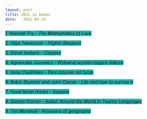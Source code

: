 ```yaml
---
layout: post
title: 2021 in books
date:   2021-04-13 
---
```


<i><span style="background-color: #20B2AA">1. Hannah Fry - The Mathematics of Love </span></i>

<i><span style="background-color: #20B2AA">2. Olga Tokarczuk - Flights (Bieguni) </span></i>

<i><span style="background-color: #20B2AA">3. David Sedaris - Calypso  </span></i>

<i><span style="background-color: #20B2AA">4. Agnieszka Jucewicz - Wybieraj wystarczająco dobrze  </span></i>

<i><span style="background-color: #20B2AA">5. Irena Cieślińska - Pani inżynier od życia  </span></i>

<i><span style="background-color: #20B2AA">6. Robin Skynner and John Cleese - Life and how to survive it  </span></i>

<i><span style="background-color: #20B2AA">7. Yuval Noah Harari - Sapiens </span></i>

<i><span style="background-color: #20B2AA">8. Gaston Dorren - Babel: Around the World in Twenty Languages </span></i>

<i><span style="background-color: #20B2AA">9. Tim Marshall - Prisoners of geography </span></i>


